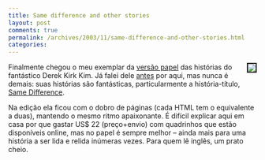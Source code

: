 ```yaml
---
title: Same difference and other stories
layout: post
comments: true
permalink: /archives/2003/11/same-difference-and-other-stories.html
categories:
---
```

<img src=//chester.me/img/blig/samediffother.gif align="right" border=2>Finalmente chegou o meu exemplar da <a href="http://www.smallstoriesonline.com/Loot/loot.htm" >versão papel</a> das histórias do fantástico Derek Kirk Kim. Já falei dele <a href="//chester.me/200303.html#post_3207863">antes</a> por aqui, mas nunca é demais: suas histórias são fantásticas, particularmente a história-título, <a href="http://www.smallstoriesonline.com/Comics/SameDifference/SameDifferenceIndex.htm" >Same Difference</a>.

Na edição ela ficou com o dobro de páginas (cada HTML tem o equivalente a duas), mantendo o mesmo ritmo apaixonante. É difícil explicar aqui em casa por que gastar US$ 22 (preço+envio) com quadrinhos que estão disponíveis online, mas no papel é sempre melhor &#8211; ainda mais para uma história a ser lida e relida inúmeras vezes. Para quem lê inglês, um prato cheio.
